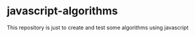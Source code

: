 # javascript-algorithms
This repository is just to create and test some algorithms using javascript
